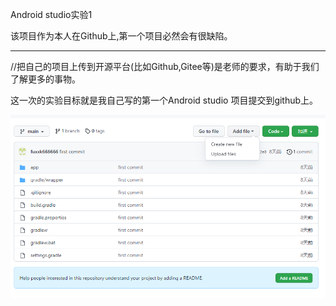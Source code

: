 Android studio实验1

该项目作为本人在Github上,第一个项目必然会有很缺陷。

------

//把自己的项目上传到开源平台(比如Github,Gitee等)是老师的要求，有助于我们了解更多的事物。

这一次的实验目标就是我自己写的第一个Android studio 项目提交到github上。

![123](./123.png)